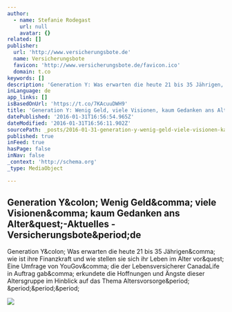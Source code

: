 ```yaml
---
author:
  - name: Stefanie Rodegast
    url: null
    avatar: {}
related: []
publisher:
  url: 'http://www.versicherungsbote.de'
  name: Versicherungsbote
  favicon: 'http://www.versicherungsbote.de/favicon.ico'
  domain: t.co
keywords: []
description: 'Generation Y: Was erwarten die heute 21 bis 35 Jährigen, wie ist ihre Finanzkraft und wie stellen sie sich ihr Leben im Alter vor? Eine Umfrage von YouGov, die der Lebensversicherer CanadaLife in Auftrag gab, erkundete die Hoffnungen und Ängste dieser Altersgruppe im Hinblick auf das Thema Altersvorsorge. ...'
inLanguage: de
app_links: []
isBasedOnUrl: 'https://t.co/7KAcuuDWH9'
title: 'Generation Y: Wenig Geld, viele Visionen, kaum Gedanken ans Alter?-Aktuelles - Versicherungsbote.de'
datePublished: '2016-01-31T16:56:54.965Z'
dateModified: '2016-01-31T16:56:11.902Z'
sourcePath: _posts/2016-01-31-generation-y-wenig-geld-viele-visionen-kaum-gedanken-ans.md
published: true
inFeed: true
hasPage: false
inNav: false
_context: 'http://schema.org'
_type: MediaObject

---
```

<article style=""><h1>Generation Y&amp;colon; Wenig Geld&amp;comma; viele Visionen&amp;comma; kaum Gedanken ans Alter&amp;quest;-Aktuelles - Versicherungsbote&amp;period;de</h1><p>Generation Y&amp;colon; Was erwarten die heute 21 bis 35 Jährigen&amp;comma; wie ist ihre Finanzkraft und wie stellen sie sich ihr Leben im Alter vor&amp;quest; Eine Umfrage von YouGov&amp;comma; die der Lebensversicherer CanadaLife in Auftrag gab&amp;comma; erkundete die Hoffnungen und Ängste dieser Altersgruppe im Hinblick auf das Thema Altersvorsorge&amp;period; &amp;period;&amp;period;&amp;period;</p><img src="http://www.versicherungsbote.de/content.4837070.images.uadyz.Greyerbaby2.png" /></article>